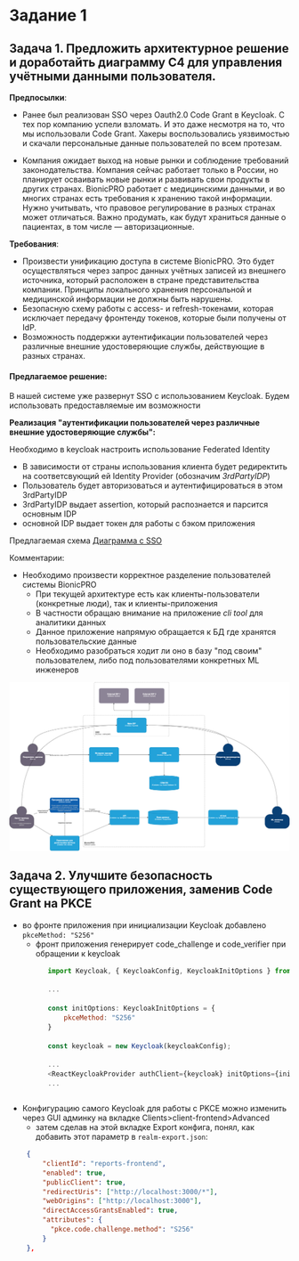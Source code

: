 
# Задание 1

## Задача 1. Предложить архитектурное решение и доработайть диаграмму C4 для управления учётными данными пользователя. 

**Предпосылки**: 

- Ранее был реализован SSO через Oauth2.0 Code Grant в Keycloak. С тех пор компанию успели взломать. И это даже несмотря на то, что мы использовали Code Grant.
Хакеры воспользовались уязвимостью и скачали персональные данные пользователей по всем протезам. 

- Компания ожидает выход на новые рынки и соблюдение требований законодательства. Компания сейчас работает только в России, но планирует осваивать новые рынки и развивать свои продукты в других странах. BionicPRO работает с медицинскими данными, и во многих странах есть требования к хранению такой информации. Нужно учитывать, что правовое регулирование в разных странах может отличаться. Важно продумать, как будут храниться данные о пациентах, в том числе — авторизационные.

**Требования**:

   -  Произвести унификацию доступа в системе BionicPRO. Это будет осуществляться через запрос данных учётных записей из внешнего источника, который расположен в стране представительства компании. Принципы локального хранения персональной и медицинской информации не должны быть нарушены.
   -  Безопасную схему работы с access- и refresh-токенами, которая исключает передачу фронтенду токенов, которые были получены от IdP.
   -  Возможность поддержки аутентификации пользователей через различные внешние удостоверяющие службы, действующие в разных странах.
  

#### Предлагаемое решение: 

В нашей системе уже развернут SSO c использованием Keycloak.
Будем использовать предоставляемые им возможности

**Реализация "аутентификации пользователей через различные внешние удостоверяющие службы":**

Необходимо в keycloak настроить использование Federated Identity

- В зависимости от страны использования клиента будет редиректить на соответсвующий ей Identity Provider (обозначим *3rdPartyIDP*)
- Пользователь будет авторизоваться и аутентифицироваться в этом 3rdPartyIDP
- 3rdPartyIDP выдает assertion, который распознается и парсится основным IDP
- основной IDP выдает токен для работы с бэком приложения  


Предлагаемая схема
[Диаграмма с SSO](diagrams/BionicPRO_C4_with_FI_keycloak.drawio)

Комментарии:
- Необходимо произвести корректное разделение пользователей системы BionicPRO
  - При текущей архитектуре есть как клиенты-пользователи (конкретные люди), так и клиенты-приложения
  - В частности обращаю внимание на приложение *cli tool* для аналитики данных
  - Данное приложение напрямую обращается к БД где хранятся пользовательские данные
  - Необходимо разобраться ходит ли оно в базу "под своим" пользователем, либо под пользователями конкретных ML инженеров 

![Диаграмма с SSO](diagrams/BionicPRO_C4_with_FI_keycloak.png)

## Задача 2. Улучшите безопасность существующего приложения, заменив Code Grant на PKCE

- во фронте приложения при инициализации Keycloak добавлено `pkceMethod: "S256"` 
  -  фронт приложения генерирует code_challenge и code_verifier при обращении к keycloak
     ```js
        import Keycloak, { KeycloakConfig, KeycloakInitOptions } from 'keycloak-js';

        ...

        const initOptions: KeycloakInitOptions = {
            pkceMethod: "S256"
        }

        const keycloak = new Keycloak(keycloakConfig);

        ...
        <ReactKeycloakProvider authClient={keycloak} initOptions={initOptions}>
        ...
   ```  
-  Конфигурацию самого Keycloak для работы с PKCE можно изменить через GUI админку на вкладке Clients>client-frontend>Advanced
   - затем сделав на этой вкладке Export конфига, понял, как добавить этот параметр в `realm-export.json`:
   ```json
    {
        "clientId": "reports-frontend",
        "enabled": true,
        "publicClient": true,
        "redirectUris": ["http://localhost:3000/*"],
        "webOrigins": ["http://localhost:3000"],
        "directAccessGrantsEnabled": true,
        "attributes": {
          "pkce.code.challenge.method": "S256"
        }
    },
   ```                  